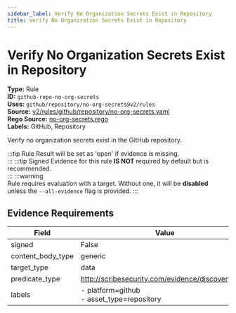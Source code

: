 ```yaml
---
sidebar_label: Verify No Organization Secrets Exist in Repository
title: Verify No Organization Secrets Exist in Repository
---  
```

# Verify No Organization Secrets Exist in Repository  
**Type:** Rule  
**ID:** `github-repo-no-org-secrets`  
**Uses:** `github/repository/no-org-secrets@v2/rules`  
**Source:** [v2/rules/github/repository/no-org-secrets.yaml](https://github.com/scribe-public/sample-policies/v2/rules/github/repository/no-org-secrets.yaml)  
**Rego Source:** [no-org-secrets.rego](https://github.com/scribe-public/sample-policies/v2/rules/github/repository/no-org-secrets.rego)  
**Labels:** GitHub, Repository  

Verify no organization secrets exist in the GitHub repository.

:::tip 
Rule Result will be set as 'open' if evidence is missing.  
::: 
:::tip 
Signed Evidence for this rule **IS NOT** required by default but is recommended.  
::: 
:::warning  
Rule requires evaluation with a target. Without one, it will be **disabled** unless the `--all-evidence` flag is provided.
::: 

## Evidence Requirements  
| Field | Value |
|-------|-------|
| signed | False |
| content_body_type | generic |
| target_type | data |
| predicate_type | http://scribesecurity.com/evidence/discovery/v0.1 |
| labels | - platform=github<br/>- asset_type=repository |

